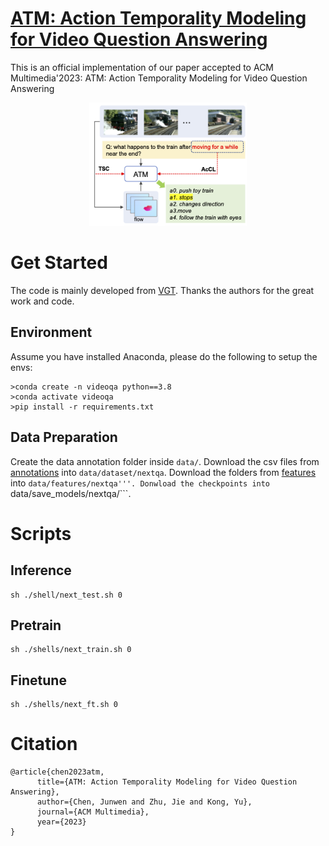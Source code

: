 # [ATM: Action Temporality Modeling for Video Question Answering](https://arxiv.org/pdf/2309.02290.pdf)
This is an official implementation of our paper accepted to ACM Multimedia'2023: ATM: Action Temporality Modeling for Video Question Answering


<div align="center">
  <img width="50%" alt="teaser" src="./misc/teaser.png">
</div>


# Get Started
The code is mainly developed from [VGT](https://github.com/sail-sg/VGT). Thanks the authors for the great work and code.

## Environment
Assume you have installed Anaconda, please do the following to setup the envs:
```
>conda create -n videoqa python==3.8
>conda activate videoqa
>pip install -r requirements.txt
```

## Data Preparation

Create the data annotation folder inside ```data/```. Download the csv files from [annotations](https://drive.google.com/drive/folders/1l8bx3o1uhChH0MnDKDoRVxTgHaveOk2x?usp=sharing) into ```data/dataset/nextqa```.
Download the folders from [features](https://drive.google.com/drive/folders/1NoNIW9b_obtAxgj7bwihOyoNTZk6rtqk?usp=sharing) into ```data/features/nextqa'''.
Donwload the checkpoints into ```data/save_models/nextqa/```.

# Scripts

## Inference
```
sh ./shell/next_test.sh 0
```
## Pretrain
```
sh ./shells/next_train.sh 0
``` 

## Finetune
```
sh ./shells/next_ft.sh 0
``` 


# Citation 
```
@article{chen2023atm,
	  title={ATM: Action Temporality Modeling for Video Question Answering},
	  author={Chen, Junwen and Zhu, Jie and Kong, Yu},
	  journal={ACM Multimedia},
	  year={2023}
}
```

